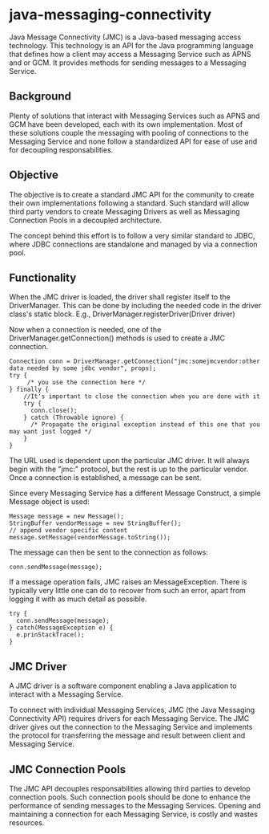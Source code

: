 java-messaging-connectivity
===========================

Java Message Connectivity (JMC) is a Java-based messaging access technology. This technology is an API for the Java programming language that defines how a client may access a Messaging Service such as APNS and or GCM. It provides methods for sending messages to a Messaging Service.

Background
----------

Plenty of solutions that interact with Messaging Services such as APNS and GCM have been developed, each with its own implementation. Most of these solutions couple the messaging with pooling of connections to the Messaging Service and none follow a standardized API for ease of use and for decoupling responsabilities.

Objective
---------

The objective is to create a standard JMC API for the community to create their own implementations following a standard. Such standard will allow third party vendors to create Messaging Drivers as well as Messaging Connection Pools in a decoupled architecture.

The concept behind this effort is to follow a very similar standard to JDBC, where JDBC connections are standalone and managed by via a connection pool.

Functionality
-------------

When the JMC driver is loaded, the driver shall register itself to the DriverManager. This can be done by including the needed code in the driver class's static block. E.g., DriverManager.registerDriver(Driver driver)

Now when a connection is needed, one of the DriverManager.getConnection() methods is used to create a JMC connection.

```
Connection conn = DriverManager.getConnection("jmc:somejmcvendor:other data needed by some jdbc vendor", props);
try {
     /* you use the connection here */
} finally {
    //It's important to close the connection when you are done with it
    try {
      conn.close();
    } catch (Throwable ignore) {
      /* Propagate the original exception instead of this one that you may want just logged */
    }
}
```

The URL used is dependent upon the particular JMC driver. It will always begin with the "jmc:" protocol, but the rest is up to the particular vendor. Once a connection is established, a message can be sent.

Since every Messaging Service has a different Message Construct, a simple Message object is used:

```
Message message = new Message();
StringBuffer vendorMessage = new StringBuffer();
// append vendor specific content
message.setMessage(vendorMessage.toString());
```

The message can then be sent to the connection as follows:

```
conn.sendMessage(message);
```

If a message operation fails, JMC raises an MessageException. There is typically very little one can do to recover from such an error, apart from logging it with as much detail as possible.

```
try {
  conn.sendMessage(message);
} catch(MessageException e) {
  e.prinStackTrace();
}
```

JMC Driver
----------

A JMC driver is a software component enabling a Java application to interact with a Messaging Service.

To connect with individual Messaging Services, JMC (the Java Messaging Connectivity API) requires drivers for each Messaging Service. The JMC driver gives out the connection to the Messaging Service and implements the protocol for transferring the message and result between client and Messaging Service.

JMC Connection Pools
--------------------

The JMC API decouples responsabilities allowing third parties to develop connection pools. Such connection pools should be done to enhance the performance of sending messages to the Messaging Services. Opening and maintaining a connection for each Messaging Service, is costly and wastes resources.
